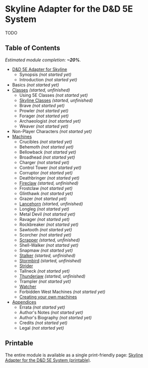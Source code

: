 # Skyline Adapter for the D&D 5E System

TODO

## Table of Contents

<!-- +template files adapter/dnd5e web-table-of-contents -->

_Estimated module completion: **~20%**._

* [D&D 5E Adapter for Skyline](010-front-matter.md)
  * Synopsis _(not started yet)_
  * Introduction _(not started yet)_
* Basics _(not started yet)_
* [Classes](200-classes.md) _(started, unfinished)_
  * Using 5E Classes _(not started yet)_
  * [Skyline Classes](250-skyline-classes.md) _(started, unfinished)_
  * Brave _(not started yet)_
  * Prowler _(not started yet)_
  * Forager _(not started yet)_
  * Archaeologist _(not started yet)_
  * Weaver _(not started yet)_
* Non-Player Characters _(not started yet)_
* [Machines](600-machines.md)
  * Crucibles _(not started yet)_
  * Behemoth _(not started yet)_
  * Bellowback _(not started yet)_
  * Broadhead _(not started yet)_
  * Charger _(not started yet)_
  * Control Tower _(not started yet)_
  * Corruptor _(not started yet)_
  * Deathbringer _(not started yet)_
  * [Fireclaw](626-fireclaw.md) _(started, unfinished)_
  * Frostclaw _(not started yet)_
  * Glinthawk _(not started yet)_
  * Grazer _(not started yet)_
  * [Lancehorn](634-lancehorn.md) _(started, unfinished)_
  * Longleg _(not started yet)_
  * Metal Devil _(not started yet)_
  * Ravager _(not started yet)_
  * Rockbreaker _(not started yet)_
  * Sawtooth _(not started yet)_
  * Scorcher _(not started yet)_
  * [Scrapper](655-scrapper.md) _(started, unfinished)_
  * Shell-Walker _(not started yet)_
  * Snapmaw _(not started yet)_
  * [Stalker](664-stalker.md) _(started, unfinished)_
  * [Stormbird](667-stormbird.md) _(started, unfinished)_
  * [Strider](670-strider.md)
  * Tallneck _(not started yet)_
  * [Thunderjaw](675-thunderjaw.md) _(started, unfinished)_
  * Trampler _(not started yet)_
  * [Watcher](681-watcher.md)
  * Forbidden West Machines _(not started yet)_
  * [Creating your own machines](695-creating-your-own.md)
* [Appendices](900-appendices.md)
  * Errata _(not started yet)_
  * Author's Notes _(not started yet)_
  * Author's Biography _(not started yet)_
  * Credits _(not started yet)_
  * Legal _(not started yet)_

<!-- -template files adapter/dnd5e web-table-of-contents -->

## Printable

The entire module is available as a single print-friendly page: [Skyline Adapter for the D&D 5E System (printable)](print.md).
